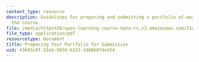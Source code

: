```yaml
---
content_type: resource
description: Guidelines for preparing and submitting a portfolio of work created for
  the course.
file: /media/https%3A/open-learning-course-data-rc.s3.amazonaws.com/21w-730-5-writing-on-contemporary-issues-culture-shock-writing-editing-and-publishing-in-cyberspace-fall-2008/43643c9f51eb5650b2231468b8f4e454_prfl_sbn_gdl.pdf
file_type: application/pdf
resourcetype: Document
title: Preparing Your Portfolio for Submission
uid: 43643c9f-51eb-5650-b223-1468b8f4e454
---
```

